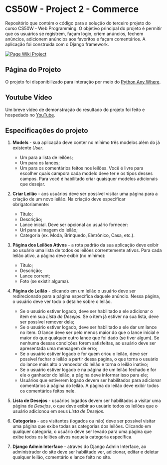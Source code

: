 # CS50W - Project 2 - Commerce

Repositório que contém o código para a solução do terceiro projeto do curso CS50W - Web Programming. O objetivo principal do projeto é permitir que os usuários se registrem, façam login, criem anúncios, fechem anúncios, adicionem anúncios aos favoritos e façam comentários. A aplicação foi construída com o Django framework.

[![Page Wiki Project](https://i.ibb.co/mRK3RVg/Opera-Instant-neo-2023-06-21-153740-vtpasson-pythonanywhere-com.png)](https://youtu.be/W340OK9DEQ8)

## Página do Projeto

O projeto foi disponibilizado para interação por meio do [Python Any Where](https://vtpasson.pythonanywhere.com).

## Youtube Vídeo

Um breve vídeo de demonstração do resultado do projeto foi feito e hospedado no [YouTube](https://youtu.be/W340OK9DEQ8).

## Especificações do projeto

1. **Models** - sua aplicação deve conter no mínimo três modelos além do já existente *User*.
    * Um para a lista de leilões;
    * Um para os lances;
    * Um para os comentários feitos nos leilões.
    Você é livre para escolher quais campora cada modelo deve ter e os tipos desses campos. Para você é habilitado criar quaisquer modelos adicionais que desejar.

2. **Criar Leilão** - aos usuários deve ser possível visitar uma página para a criação de um novo leilão. Na criação deve especificar obrigatoriamente:
    * Título;
    * Descrição;
    * Lance inicial.
    Deve ser opcional ao usuário fornecer:
    * Url para a imagem do leilão;
    * Categoria (ex. Moda, Brinquedo, Eletrônico, Casa, etc.).
    
3. **Página dos Leilões Ativos** - a rota padrão da sua aplicação deve exibir ao usuário uma lista de todos os leilões correntemente ativos. Para cada leilão ativo, a página deve exibir (no mínimo): 
    * Título;
    * Descrição;
    * Lance corrent;
    * Foto (se existir alguma).

4. **Página do Leilão** - clicando em um leilão o usuário deve ser redirecionado para a página específica daquele anúncio. Nessa página, o usuário deve ver todo o detalhe sobre o leilão.
    * Se o usuário estiver logado, deve ser habilitado a ele adicionar o item em sua *Lista de Desejos*. Se o item já estiver na sua lista, deve ser possível remover dela;
    * Se o usuário estiver logado, deve ser habilitado a ele dar um lance no item. O lance deve ser pelo menos maior do que o lance inicial e maior do que qualquer outro lance que foi dado (se tiver algum). Se nenhuma dessas condições forem satisfeitas, ao usuário deve ser apresentada uma mensagem de erro;
    * Se o usuário estiver logado e for quem criou o leilão, deve ser possível fechar o leilão a partir dessa página, o que torna o usuário do lance mais alto o vencedor do leilão e torna o leilão inativo;
    * Se o usuário estiver logado e na página de um leilão fechado e for ele o ganhador do leilão, a página deve informar isso para ele;
    * Usuários que estiverem logado devem ser habilitados para adicionar comentários à página do leilão. A página do leilão deve exibir todos os comentários feitos nele.

5. **Lista de Desejos** - usuários logados devem ser habilitados a visitar uma página de *Desejos*, o que deve exibir ao usuário todos os leilões que o usuário adicionou em seus *Lista de Desejos*.

6. **Categorias** - aos visitantes (logados ou não) deve ser possível visitar uma página que exibe todas as categorias dos leilões. Clicando em qualquer categoria, o usuário deve ser levado para uma página que exibe todos os leilões ativos naquela categoria específica.

7. **Django Admin Interface** - através do Django Admin Interface, ao administrador do site deve ser habilitado ver, adicionar, editar e deletar qualquer leilão, comentário e lance feito no site.